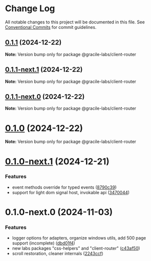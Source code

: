# Change Log

All notable changes to this project will be documented in this file.
See [Conventional Commits](https://conventionalcommits.org) for commit guidelines.

## [0.1.1](https://github.com/gracile-web/gracile/compare/@gracile-labs/client-router@0.1.1-next.1...@gracile-labs/client-router@0.1.1) (2024-12-22)

**Note:** Version bump only for package @gracile-labs/client-router

## [0.1.1-next.1](https://github.com/gracile-web/gracile/compare/@gracile-labs/client-router@0.1.1-next.0...@gracile-labs/client-router@0.1.1-next.1) (2024-12-22)

**Note:** Version bump only for package @gracile-labs/client-router

## [0.1.1-next.0](https://github.com/gracile-web/gracile/compare/@gracile-labs/client-router@0.1.0...@gracile-labs/client-router@0.1.1-next.0) (2024-12-22)

**Note:** Version bump only for package @gracile-labs/client-router

# [0.1.0](https://github.com/gracile-web/gracile/compare/@gracile-labs/client-router@0.1.0-next.1...@gracile-labs/client-router@0.1.0) (2024-12-22)

**Note:** Version bump only for package @gracile-labs/client-router

# [0.1.0-next.1](https://github.com/gracile-web/gracile/compare/@gracile-labs/client-router@0.1.0-next.0...@gracile-labs/client-router@0.1.0-next.1) (2024-12-21)

### Features

* event methods override for typed events ([8790c39](https://github.com/gracile-web/gracile/commit/8790c390ed91ea0455508082358e37bf815eb7ba))
* support for light dom signal host, invokable api ([3470044](https://github.com/gracile-web/gracile/commit/34700449a5a6eff8509e03f3b7100121ab7c2a83))

# 0.1.0-next.0 (2024-11-03)

### Features

* logger options for adapters, organize windows utils, add 500 page support (incomplete) ([dbd01f4](https://github.com/gracile-web/gracile/commit/dbd01f4512fee435de0e28ecdd7bc3e8eb2628c4))
* new labs packages "css-helpers" and "client-router" ([c43af50](https://github.com/gracile-web/gracile/commit/c43af501c94529341757500f3aaaf06b172693dc))
* scroll restoration, cleaner internals ([2243ccf](https://github.com/gracile-web/gracile/commit/2243ccfdede1b06b0d4666a60f935dbd02efcb08))
